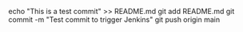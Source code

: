 echo "This is a test commit" >> README.md
git add README.md
git commit -m "Test commit to trigger Jenkins"
git push origin main

